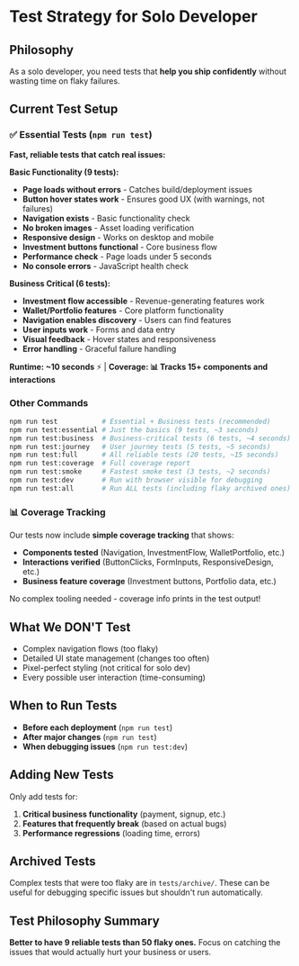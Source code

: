 # Test Strategy for Solo Developer

## Philosophy

As a solo developer, you need tests that **help you ship confidently** without wasting time on flaky
failures.

## Current Test Setup

### ✅ Essential Tests (`npm run test`)

**Fast, reliable tests that catch real issues:**

**Basic Functionality (9 tests):**

- **Page loads without errors** - Catches build/deployment issues
- **Button hover states work** - Ensures good UX (with warnings, not failures)
- **Navigation exists** - Basic functionality check
- **No broken images** - Asset loading verification
- **Responsive design** - Works on desktop and mobile
- **Investment buttons functional** - Core business flow
- **Performance check** - Page loads under 5 seconds
- **No console errors** - JavaScript health check

**Business Critical (6 tests):**

- **Investment flow accessible** - Revenue-generating features work
- **Wallet/Portfolio features** - Core platform functionality
- **Navigation enables discovery** - Users can find features
- **User inputs work** - Forms and data entry
- **Visual feedback** - Hover states and responsiveness
- **Error handling** - Graceful failure handling

**Runtime: ~10 seconds** ⚡ | **Coverage: 📊 Tracks 15+ components and interactions**

### Other Commands

```bash
npm run test           # Essential + Business tests (recommended)
npm run test:essential # Just the basics (9 tests, ~3 seconds)
npm run test:business  # Business-critical tests (6 tests, ~4 seconds)
npm run test:journey   # User journey tests (5 tests, ~5 seconds)
npm run test:full      # All reliable tests (20 tests, ~15 seconds)
npm run test:coverage  # Full coverage report
npm run test:smoke     # Fastest smoke test (3 tests, ~2 seconds)
npm run test:dev       # Run with browser visible for debugging
npm run test:all       # Run ALL tests (including flaky archived ones)
```

### 📊 Coverage Tracking

Our tests now include **simple coverage tracking** that shows:

- **Components tested** (Navigation, InvestmentFlow, WalletPortfolio, etc.)
- **Interactions verified** (ButtonClicks, FormInputs, ResponsiveDesign, etc.)
- **Business feature coverage** (Investment buttons, Portfolio data, etc.)

No complex tooling needed - coverage info prints in the test output!

## What We DON'T Test

- Complex navigation flows (too flaky)
- Detailed UI state management (changes too often)
- Pixel-perfect styling (not critical for solo dev)
- Every possible user interaction (time-consuming)

## When to Run Tests

- **Before each deployment** (`npm run test`)
- **After major changes** (`npm run test`)
- **When debugging issues** (`npm run test:dev`)

## Adding New Tests

Only add tests for:

1. **Critical business functionality** (payment, signup, etc.)
2. **Features that frequently break** (based on actual bugs)
3. **Performance regressions** (loading time, errors)

## Archived Tests

Complex tests that were too flaky are in `tests/archive/`. These can be useful for debugging
specific issues but shouldn't run automatically.

## Test Philosophy Summary

**Better to have 9 reliable tests than 50 flaky ones.** Focus on catching the issues that would
actually hurt your business or users.
